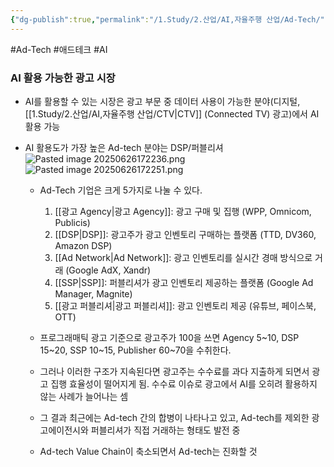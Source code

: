 ```yaml
---
{"dg-publish":true,"permalink":"/1.Study/2.산업/AI,자율주행 산업/Ad-Tech/","created":"2025-03-17T13:56:00.836+09:00","updated":"2025-06-26T17:22:52.470+09:00"}
---
```


#Ad-Tech #애드테크 #AI

### AI 활용 가능한 광고 시장

- AI를 활용할 수 있는 시장은 광고 부문 중 데이터 사용이 가능한 분야(디지털, [[1.Study/2.산업/AI,자율주행 산업/CTV\|CTV]] (Connected TV) 광고)에서 AI 활용 가능

- AI 활용도가 가장 높은 Ad-tech 분야는 DSP/퍼블리셔
  ![Pasted image 20250626172236.png](/img/user/attachments/Pasted%20image%2020250626172236.png)![Pasted image 20250626172251.png](/img/user/attachments/Pasted%20image%2020250626172251.png)
	- Ad-Tech 기업은 크게 5가지로 나눌 수 있다.
		1) [[광고 Agency\|광고 Agency]]: 광고 구매 및 집행 (WPP, Omnicom, Publicis)
		2) [[DSP\|DSP]]: 광고주가 광고 인벤토리 구매하는 플랫폼 (TTD, DV360, Amazon DSP)
		3) [[Ad Network\|Ad Network]]: 광고 인벤토리를 실시간 경매 방식으로 거래 (Google AdX, Xandr)
		4) [[SSP\|SSP]]: 퍼블리셔가 광고 인벤토리 제공하는 플랫폼 (Google Ad Manager, Magnite)
		5) [[광고 퍼블리셔\|광고 퍼블리셔]]: 광고 인벤토리 제공 (유튜브, 페이스북, OTT)
		   
	- 프로그래매틱 광고 기준으로 광고주가 100을 쓰면 Agency 5~10, DSP 15~20, SSP 10~15, Publisher 60~70을 수취한다.
	  
	- 그러나 이러한 구조가 지속된다면 광고주는 수수료를 과다 지출하게 되면서 광고 집행 효율성이 떨어지게 됨. 수수료 이슈로 광고에서 AI를 오히려 활용하지 않는 사례가 늘어나는 셈
	  
	- 그 결과 최근에는 Ad-tech 간의 합병이 나타나고 있고, Ad-tech를 제외한 광고에이전시와 퍼블리셔가 직접 거래하는 형태도 발전 중
	  
	- Ad-tech Value Chain이 축소되면서 Ad-tech는 진화할 것